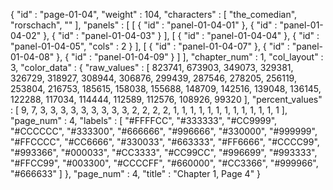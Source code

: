 {
  "id" : "page-01-04",
  "weight" : 104,
  "characters" : [
    "the_comedian",
    "rorschach",
    ""
  ],
  "panels" : [
    [
      {
        "id" : "panel-01-04-01"
      },
      {
        "id" : "panel-01-04-02"
      },
      {
        "id" : "panel-01-04-03"
      }
    ],
    [
      {
        "id" : "panel-01-04-04"
      },
      {
        "id" : "panel-01-04-05",
        "cols" : 2
      }
    ],
    [
      {
        "id" : "panel-01-04-07"
      },
      {
        "id" : "panel-01-04-08"
      },
      {
        "id" : "panel-01-04-09"
      }
    ]
  ],
  "chapter_num" : 1,
  "col_layout" : 3,
  "color_data" : {
    "raw_values" : [
      823741,
      673903,
      349073,
      329381,
      326729,
      318927,
      308944,
      306876,
      299439,
      287546,
      278205,
      256119,
      253804,
      216753,
      185615,
      158038,
      155688,
      148709,
      142516,
      139048,
      136145,
      122288,
      117034,
      114444,
      112589,
      112576,
      108926,
      99320
    ],
    "percent_values" : [
      9,
      7,
      3,
      3,
      3,
      3,
      3,
      3,
      3,
      3,
      3,
      2,
      2,
      2,
      2,
      1,
      1,
      1,
      1,
      1,
      1,
      1,
      1,
      1,
      1,
      1,
      1,
      1
    ],
    "page_num" : 4,
    "labels" : [
      "#FFFFCC",
      "#333333",
      "#CC9999",
      "#CCCCCC",
      "#333300",
      "#666666",
      "#996666",
      "#330000",
      "#999999",
      "#FFCCCC",
      "#CC6666",
      "#330033",
      "#663333",
      "#FF6666",
      "#CCCC99",
      "#993366",
      "#000033",
      "#CC3333",
      "#CC99CC",
      "#996699",
      "#993333",
      "#FFCC99",
      "#003300",
      "#CCCCFF",
      "#660000",
      "#CC3366",
      "#999966",
      "#666633"
    ]
  },
  "page_num" : 4,
  "title" : "Chapter 1, Page 4"
}
